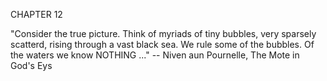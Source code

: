 CHAPTER 12

"Consider the true picture. Think of myriads of tiny bubbles, very sparsely scatterd, rising through a vast black sea. We rule some of the bubbles. Of the waters we know NOTHING ..."
-- Niven aun Pournelle, The Mote in God's Eys
